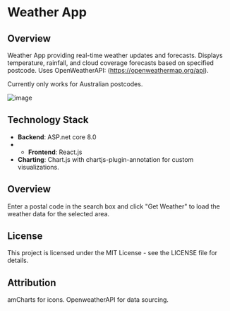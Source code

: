 # Weather App

## Overview

Weather App providing real-time weather updates and forecasts. Displays temperature, rainfall, and cloud coverage forecasts based on specified postcode. Uses OpenWeatherAPI: (https://openweathermap.org/api).

Currently only works for Australian postcodes.

![image](https://github.com/nvekmauvia/WeatherApp/assets/11085634/a06cf7cf-4723-47da-942b-89524ea2a35d)

## Technology Stack

- **Backend**: ASP.net core 8.0
- - **Frontend**: React.js
- **Charting**: Chart.js with chartjs-plugin-annotation for custom visualizations.

## Overview

Enter a postal code in the search box and click "Get Weather" to load the weather data for the selected area.

## License

This project is licensed under the MIT License - see the LICENSE file for details.

## Attribution

amCharts for icons.
OpenweatherAPI for data sourcing.
